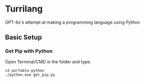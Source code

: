 # Turrilang
GPT-4o's attempt at making a programming language using Python
## Basic Setup
### Get Pip with Python
Open Terminal/CMD in the folder and type:
```batch
cd portable-python
./python.exe get_pip.py
```